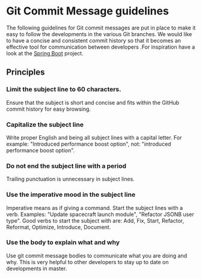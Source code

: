 # Git Commit Message guidelines

The following guidelines for Git commit messages are put in place to make it easy to follow the developments in the various Git branches. We would like to have a concise and consistent commit history so that it becomes an effective tool for communication between developers .For inspiration have a look at the [Spring Boot](https://github.com/spring-projects/spring-boot/commits/master) project.


## Principles

### Limit the subject line to 60 characters.

Ensure that the subject is short and concise and fits within the GitHub commit history for easy browsing.

### Capitalize the subject line

Write proper English and being all subject lines with a capital letter. For example: "Introduced performance boost option", not: "introduced performance boost option".

### Do not end the subject line with a period

Trailing punctuation is unnecessary in subject lines.

### Use the imperative mood in the subject line

Imperative means as if giving a command. Start the subject lines with a verb. Examples: "Update spacecraft launch module", "Refactor JSONB user type". Good verbs to start the subject with are: Add, Fix, Start, Refactor, Reformat, Optimize, Introduce, Document.

### Use the body to explain what and why

Use git commit message bodies to communicate what you are doing and why. This is very helpful to other developers to stay up to date on developments in master.


